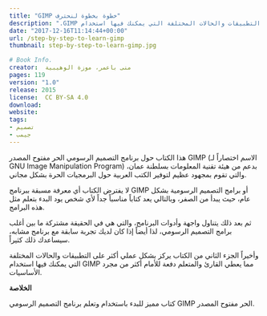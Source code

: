 ```yaml
---
title: "GIMP خطوة بخطوة لنحترف"
description: ".GIMP الحر مفتوح المصدر، مع جزء عملي على التطبيقات والحالات المختلفة التي يمكنك فيها استخدام GIMP كتاب مميز للبدء باستخدام وتعلم برنامج التصميم الرسومي "
date: "2017-12-16T11:14:44+00:00"
url: /step-by-step-to-learn-gimp
thumbnail: step-by-step-to-learn-gimp.jpg

# Book Info.
creator:  منى باعمر، موزة الوهيبية
pages: 119
version: "1.0"
release: 2015
license:  CC BY-SA 4.0
download:
website:
tags:
- تصميم
- جيمب
---
```


هذا الكتاب حول برنامج التصميم الرسومي الحر مفتوح المصدر GIMP (الاسم اختصاراً لـ GNU Image Manipulation Program) بدعم من هيئة تقنية المعلومات بسلطنة عمان، والتي تقوم بمجهود عظيم لتوفير الكتب العربية حول البرمجيات الحرة بشكل مجاني.

لا يفترض الكتاب أي معرفة مسبقة ببرنامج GIMP أو برامج التصميم الرسومية بشكل عام، حيث يبدأ من الصفر، وبالتالي يعد كتاباً مناسباً جداً لأي شخص يود البدء بتعلم مثل هذه البرامج.

ثم بعد ذلك يتناول واجهة وأدوات البرنامج، والتي هي في الحقيقة مشتركة ما بين أغلب برامج التصميم الرسومي، لذا أيضاً إذا كان لديك تجربة سابقة مع برنامج مشابه، سيساعدك ذلك كثيراً.

وأخيراً الجزء الثاني من الكتاب يركز بشكل عملي أكثر على التطبيقات والحالات المختلفة التي يمكنك فيها استخدام GIMP مما يعطي القارئ والمتعلم دفعة للأمام أكثر من مجرد الأساسيات.

**الخلاصة**

كتاب مميز للبدء باستخدام وتعلم برنامج التصميم الرسومي GIMP الحر مفتوح المصدر.
